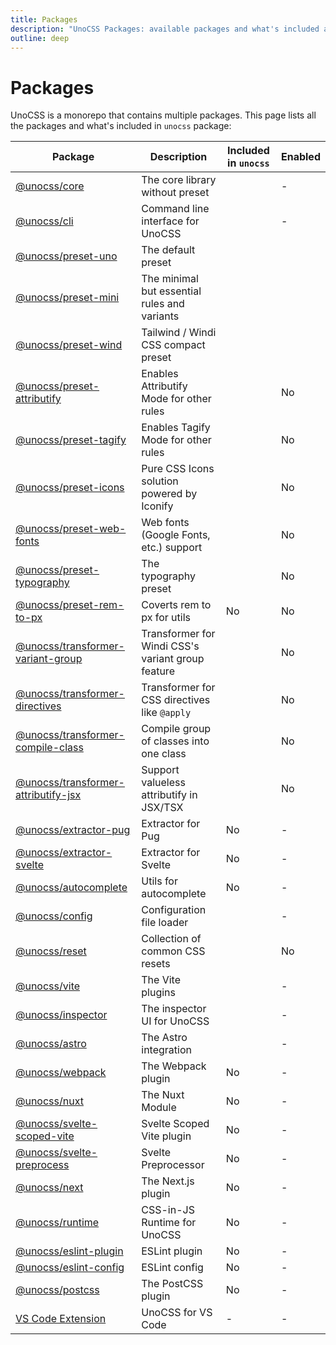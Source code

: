 ```yaml
---
title: Packages
description: "UnoCSS Packages: available packages and what's included and enabled in unocss."
outline: deep
---
```


# Packages

UnoCSS is a monorepo that contains multiple packages. This page lists all the packages and what's included in `unocss` package:

| Package                                                          | Description                                        | Included in `unocss` | Enabled |
|------------------------------------------------------------------|----------------------------------------------------|----------------------| ------------------ |
| [@unocss/core](/tools/core)                                      | The core library without preset                    | <span class="block i-carbon:checkbox-checked-filled text-green-600 dark:text-green-400 w-2em h-2em" />      | - |
| [@unocss/cli](/integrations/cli)                                 | Command line interface for UnoCSS                  | <span class="block i-carbon:checkbox-checked-filled text-green-600 dark:text-green-400 w-2em h-2em" />                    | - |
| [@unocss/preset-uno](/presets/uno)                               | The default preset                                 | <span class="block i-carbon:checkbox-checked-filled text-green-600 dark:text-green-400 w-2em h-2em" />                    | <span class="block i-carbon:checkbox-checked-filled text-green-600 dark:text-green-400 w-2em h-2em" /> |
| [@unocss/preset-mini](/presets/mini)                             | The minimal but essential rules and variants       | <span class="block i-carbon:checkbox-checked-filled text-green-600 dark:text-green-400 w-2em h-2em" />                    | <span class="block i-carbon:checkbox-checked-filled text-green-600 dark:text-green-400 w-2em h-2em" /> |
| [@unocss/preset-wind](/presets/wind)                             | Tailwind / Windi CSS compact preset                | <span class="block i-carbon:checkbox-checked-filled text-green-600 dark:text-green-400 w-2em h-2em" />                    | <span class="block i-carbon:checkbox-checked-filled text-green-600 dark:text-green-400 w-2em h-2em" /> |
| [@unocss/preset-attributify](/presets/attributify)               | Enables Attributify Mode for other rules           | <span class="block i-carbon:checkbox-checked-filled text-green-600 dark:text-green-400 w-2em h-2em" />                    | No |
| [@unocss/preset-tagify](/presets/tagify)                         | Enables Tagify Mode for other rules                | <span class="block i-carbon:checkbox-checked-filled text-green-600 dark:text-green-400 w-2em h-2em" />                    | No |
| [@unocss/preset-icons](/presets/icons)                           | Pure CSS Icons solution powered by Iconify         | <span class="block i-carbon:checkbox-checked-filled text-green-600 dark:text-green-400 w-2em h-2em" />                    | No |
| [@unocss/preset-web-fonts](/presets/web-fonts)                   | Web fonts (Google Fonts, etc.) support             | <span class="block i-carbon:checkbox-checked-filled text-green-600 dark:text-green-400 w-2em h-2em" />                    | No |
| [@unocss/preset-typography](/presets/typography)                 | The typography preset                              | <span class="block i-carbon:checkbox-checked-filled text-green-600 dark:text-green-400 w-2em h-2em" />                    | No |
| [@unocss/preset-rem-to-px](/presets/rem-to-px)                   | Coverts rem to px for utils                        | No                   | No |
| [@unocss/transformer-variant-group](/transformers/variant-group) | Transformer for Windi CSS's variant group feature  | <span class="block i-carbon:checkbox-checked-filled text-green-600 dark:text-green-400 w-2em h-2em" />                    | No |
| [@unocss/transformer-directives](/transformers/directives)       | Transformer for CSS directives like `@apply`       | <span class="block i-carbon:checkbox-checked-filled text-green-600 dark:text-green-400 w-2em h-2em" />                    | No |
| [@unocss/transformer-compile-class](/transformers/compile-class) | Compile group of classes into one class            | <span class="block i-carbon:checkbox-checked-filled text-green-600 dark:text-green-400 w-2em h-2em" />                    | No |
| [@unocss/transformer-attributify-jsx](/transformers/attributify-jsx) | Support valueless attributify in JSX/TSX           | <span class="block i-carbon:checkbox-checked-filled text-green-600 dark:text-green-400 w-2em h-2em" />                    | No |
| [@unocss/extractor-pug](/extractors/pug)                         | Extractor for Pug                                  | No                   | - |
| [@unocss/extractor-svelte](/extractors/svelte)                   | Extractor for Svelte                               | No                   | - |
| [@unocss/autocomplete](/tools/autocomplete)                      | Utils for autocomplete                             | No                   | - |
| [@unocss/config](/guide/config-file)                             | Configuration file loader                          | <span class="block i-carbon:checkbox-checked-filled text-green-600 dark:text-green-400 w-2em h-2em" />                    | - |
| [@unocss/reset](/guide/style-reset)                              | Collection of common CSS resets                    | <span class="block i-carbon:checkbox-checked-filled text-green-600 dark:text-green-400 w-2em h-2em" />                    | No |
| [@unocss/vite](/integrations/vite)                               | The Vite plugins                                   | <span class="block i-carbon:checkbox-checked-filled text-green-600 dark:text-green-400 w-2em h-2em" />                    | - |
| [@unocss/inspector](/tools/inspector)                            | The inspector UI for UnoCSS                        | <span class="block i-carbon:checkbox-checked-filled text-green-600 dark:text-green-400 w-2em h-2em" />                    | - |
| [@unocss/astro](/integrations/astro)                             | The Astro integration                              | <span class="block i-carbon:checkbox-checked-filled text-green-600 dark:text-green-400 w-2em h-2em" />                    | - |
| [@unocss/webpack](/integrations/webpack)                         | The Webpack plugin                                 | No                   | - |
| [@unocss/nuxt](/integrations/nuxt)                               | The Nuxt Module                                    | No                   | - |
| [@unocss/svelte-scoped-vite](/integrations/svelte-scoped)                               | Svelte Scoped Vite plugin                                 | No                   | - |
| [@unocss/svelte-preprocess](/integrations/svelte-scoped)                               | Svelte Preprocessor                                 | No                   | - |
| [@unocss/next](/integrations/next)                               | The Next.js plugin                                 | No                   | - |
| [@unocss/runtime](/integrations/runtime)                         | CSS-in-JS Runtime for UnoCSS                       | No                   | - |
| [@unocss/eslint-plugin](/integrations/eslint)                    | ESLint plugin                                      | No                   | - |
| [@unocss/eslint-config](/integrations/eslint)                    | ESLint config                                      | No                   | - |
| [@unocss/postcss](/integrations/postcss)                         | The PostCSS plugin                                 | No                   | - |
| [VS Code Extension](/integrations/vscode)                        | UnoCSS for VS Code                                 | -                    | - |
